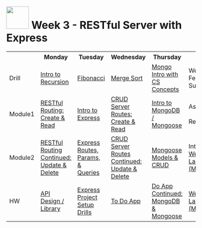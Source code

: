 # <img src="https://cloud.githubusercontent.com/assets/7833470/10423298/ea833a68-7079-11e5-84f8-0a925ab96893.png" width="60"> Week 3 - RESTful Server with Express

<table>
  <tr>
    <th></th>
    <th>Monday</th>
    <th>Tuesday</th>
    <th>Wednesday</th>
    <th>Thursday</th>
    <th>Friday</th>
  </tr>
  <tr>
    <td>Drill</td>
    <td><a href="./day-01/drill">Intro to Recursion</a></td>
    <td><a href="./day-02/drill">Fibonacci</a></td>
    <td><a href="./day-03/drill">Merge Sort</a></td>
    <td><a href="./day-04/drill">Mongo Intro with CS Concepts</a></td>
    <td>Week 3 Feedback Survey</td>
  </tr>
  <tr>
    <td>Module1</td>
    <td><a href="./day-01/module-01">RESTful Routing: Create & Read</a></td>
    <td><a href="./day-02/module-01">Intro to Express</a></td>
    <td><a href="./day-03/module-01">CRUD Server Routes: Create & Read</a></td>
    <td><a href="./day-04/module-01">Intro to MongoDB / Mongoose</a></td>
    <td>
      Assessment<br><br>
      Review
    </td>
  </tr>
  <tr>
    <td>Module2</td>
    <td><a href="./day-01/module-02">RESTful Routing Continued: Update & Delete</a></td>
    <td><a href="./day-02/module-02">Express Routes, Params, & Queries</a></td>
    <td><a href="./day-03/module-02">CRUD Server Routes Continued: Update & Delete</a></td>
    <td><a href="./day-04/module-02">Mongoose Models & CRUD</a></td>
    <td>Intro <a href="https://github.com/sf-wdi-24/express-microblog" target="_blank">Weekend Lab (Microblog)</a></td>
  </tr>
  <tr>
    <td>HW</td>
    <td><a href="https://github.com/sf-wdi-24/ajax-book-app" target="_blank">API Design / Library</a></td>
    <td><a href="https://github.com/sf-wdi-24/practicexpress" target="_blank">Express Project Setup Drills</a></td>
    <td><a href="https://github.com/sf-wdi-24/express-todo-app" target="_blank">To Do App</a></td>
    <td><a href="https://github.com/sf-wdi-24/express-todo-mongo" target="_blank">Do App Continued: MongoDB & Mongoose</a></td>
    <td><a href="https://github.com/sf-wdi-24/express-microblog" target="_blank">Weekend Lab (Microblog)</a></td>
  </tr>
</table>
